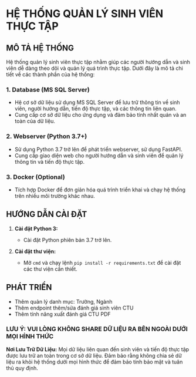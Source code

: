 # HỆ THỐNG QUẢN LÝ SINH VIÊN THỰC TẬP

## MÔ TẢ HỆ THỐNG

Hệ thống quản lý sinh viên thực tập nhằm giúp các người hướng dẫn và sinh viên dễ dàng theo dõi và quản lý quá trình thực tập. Dưới đây là mô tả chi tiết về các thành phần của hệ thống:

### 1. **Database (MS SQL Server)**
   - Hệ cơ sở dữ liệu sử dụng MS SQL Server để lưu trữ thông tin về sinh viên, người hướng dẫn, tiến độ thực tập, và các thông tin liên quan.
   - Cung cấp cơ sở dữ liệu cho ứng dụng và đảm bảo tính nhất quán và an toàn của dữ liệu.

### 2. **Webserver (Python 3.7+)**
   - Sử dụng Python 3.7 trở lên để phát triển webserver, sử dụng FastAPI.
   - Cung cấp giao diện web cho người hướng dẫn và sinh viên để quản lý thông tin và tiến độ thực tập.

### 3. **Docker (Optional)**
   - Tích hợp Docker để đơn giản hóa quá trình triển khai và chạy hệ thống trên nhiều môi trường khác nhau.

## HƯỚNG DẪN CÀI ĐẶT

1. **Cài đặt Python 3:**
   - Cài đặt Python phiên bản 3.7 trở lên.

2. **Cài đặt thư viện:**
   - Mở `cmd` và chạy lệnh `pip install -r requirements.txt` để cài đặt các thư viện cần thiết.

## PHÁT TRIỂN
   - Thêm quản lý danh mục: Trường, Ngành
   - Thêm endpoint thêm/sửa đánh giá sinh viên CTU
   - Thêm tính năng xuất đánh giá CTU PDF

### LƯU Ý: VUI LÒNG KHÔNG SHARE DỮ LIỆU RA BÊN NGOÀI DƯỚI MỌI HÌNH THỨC

**Nơi Lưu Trữ Dữ Liệu:** Mọi dữ liệu liên quan đến sinh viên và tiến độ thực tập được lưu trữ an toàn trong cơ sở dữ liệu. Đảm bảo rằng không chia sẻ dữ liệu ra khỏi hệ thống dưới mọi hình thức để đảm bảo tính bảo mật và tuân thủ quy định.


